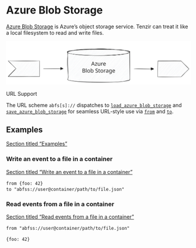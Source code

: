 # Azure Blob Storage

[Azure Blob Storage](https://azure.microsoft.com/en-us/products/storage/blobs) is Azure’s object storage service. Tenzir can treat it like a local filesystem to read and write files.

![Azure Blob Storage](/pr-preview/pr-116/_astro/azure-blob-storage.Sc3L-GkA_19DKCs.svg)

URL Support

The URL scheme `abfs[s]://` dispatches to [`load_azure_blob_storage`](/reference/operators/load_azure_blob_storage) and [`save_azure_blob_storage`](/reference/operators/save_azure_blob_storage) for seamless URL-style use via [`from`](/reference/operators/from) and [`to`](/reference/operators/to).

## Examples

[Section titled “Examples”](#examples)

### Write an event to a file in a container

[Section titled “Write an event to a file in a container”](#write-an-event-to-a-file-in-a-container)

```tql
from {foo: 42}
to "abfss://user@container/path/to/file.json"
```

### Read events from a file in a container

[Section titled “Read events from a file in a container”](#read-events-from-a-file-in-a-container)

```tql
from "abfss://user@container/path/to/file.json"
```

```tql
{foo: 42}
```
